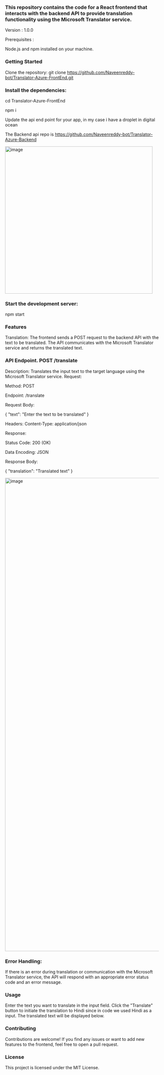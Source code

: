 ### This repository contains the code for a React frontend that interacts with the backend API to provide translation functionality using the Microsoft Translator service.

Version : 1.0.0

Prerequisites :

Node.js and npm installed on your machine.

### Getting Started

Clone the repository:  git clone https://github.com/Naveenreddy-bot/Translator-Azure-FrontEnd.git

### Install the dependencies: 

cd Translator-Azure-FrontEnd

npm i 

Update the api end point for your app, in my case i have a droplet in digital ocean 

The Backend api repo is https://github.com/Naveenreddy-bot/Translator-Azure-Backend

<img width="483" alt="image" src="https://github.com/Naveenreddy-bot/Translator-Azure-FrontEnd/assets/123338659/932805cc-c156-4680-8036-880cf03b8c6b">

### Start the development server:

npm start

### Features
Translation: The frontend sends a POST request to the backend API with the text to be translated. The API communicates with the Microsoft Translator service and returns the translated text.

### API Endpoint.  POST /translate

Description: Translates the input text to the target language using the Microsoft Translator service.
Request:

Method: POST

Endpoint: /translate

Request Body:

{
  "text": "Enter the text to be translated"
}

Headers:
Content-Type: application/json

Response:

Status Code: 200 (OK)

Data Encoding: JSON

Response Body:

{
  "translation": "Translated text"
}

<img width="1552" alt="image" src="https://github.com/Naveenreddy-bot/Translator-Azure-FrontEnd/assets/123338659/5307e175-e046-47e9-a04f-91b5ee13fc7a">


### Error Handling:

If there is an error during translation or communication with the Microsoft Translator service, the API will respond with an appropriate error status code and an error message.

### Usage

Enter the text you want to translate in the input field.
Click the "Translate" button to initiate the translation to Hindi since in code we used Hindi as a input.
The translated text will be displayed below.


### Contributing

Contributions are welcome! If you find any issues or want to add new features to the frontend, feel free to open a pull request.

### License

This project is licensed under the MIT License.
